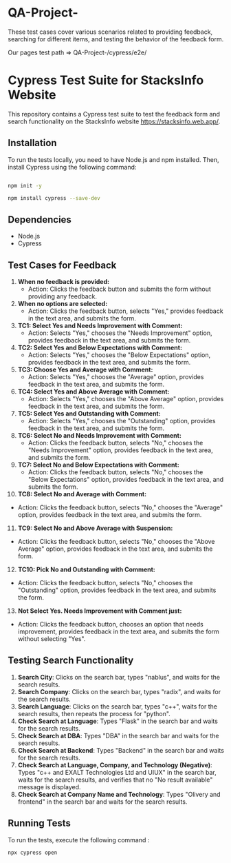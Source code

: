 # QA-Project-
These test cases cover various scenarios related to providing feedback, searching for different items, and testing the behavior of the feedback form.

Our pages test path => QA-Project-/cypress/e2e/



# Cypress Test Suite for StacksInfo Website

This repository contains a Cypress test suite to test the feedback form and search functionality on the StacksInfo website https://stacksinfo.web.app/.

## Installation

To run the tests locally, you need to have Node.js and npm installed. Then, install Cypress using the following command:
  ```bash

  npm init -y

  npm install cypress --save-dev
 ```
 ## Dependencies

- Node.js
- Cypress


## Test Cases for Feedback 

1. **When no feedback is provided:**  
   - Action: Clicks the feedback button and submits the form without providing any feedback.
2. **When no options are selected:**  
   - Action: Clicks the feedback button, selects "Yes," provides feedback in the text area, and submits the form.
3. **TC1: Select Yes and Needs Improvement with Comment:**  
   - Action: Selects "Yes," chooses the "Needs Improvement" option, provides feedback in the text area, and submits the form.
4. **TC2: Select Yes and Below Expectations with Comment:**  
   - Action: Selects "Yes," chooses the "Below Expectations" option, provides feedback in the text area, and submits the form.
5. **TC3: Choose Yes and Average with Comment:**  
   - Action: Selects "Yes," chooses the "Average" option, provides feedback in the text area, and submits the form.
6. **TC4: Select Yes and Above Average with Comment:**  
   - Action: Selects "Yes," chooses the "Above Average" option, provides feedback in the text area, and submits the form.
7. **TC5: Select Yes and Outstanding with Comment:**  
   - Action: Selects "Yes," chooses the "Outstanding" option, provides feedback in the text area, and submits the form.
8. **TC6: Select No and Needs Improvement with Comment:**  
   - Action: Clicks the feedback button, selects "No," chooses the "Needs Improvement" option, provides feedback in the text area, and submits the form.
9. **TC7: Select No and Below Expectations with Comment:**  
   - Action: Clicks the feedback button, selects "No," chooses the "Below Expectations" option, provides feedback in the text area, and submits the form.
10. **TC8: Select No and Average with Comment:**  
   - Action: Clicks the feedback button, selects "No," chooses the "Average" option, provides feedback in the text area, and submits the form.
11. **TC9: Select No and Above Average with Suspension:**  
   - Action: Clicks the feedback button, selects "No," chooses the "Above Average" option, provides feedback in the text area, and submits the form.
12. **TC10: Pick No and Outstanding with Comment:**  
   - Action: Clicks the feedback button, selects "No," chooses the "Outstanding" option, provides feedback in the text area, and submits the form.
13. **Not Select Yes. Needs Improvement with Comment just:**  
   - Action: Clicks the feedback button, chooses an option that needs improvement, provides feedback in the text area, and submits the form without selecting "Yes".


## Testing Search Functionality

1. **Search City**: Clicks on the search bar, types "nablus", and waits for the search results.
2. **Search Company**: Clicks on the search bar, types "radix", and waits for the search results.
3. **Search Language**: Clicks on the search bar, types "c++", waits for the search results, then repeats the process for "python".
4. **Check Search at Language**: Types "Flask" in the search bar and waits for the search results.
5. **Check Search at DBA**: Types "DBA" in the search bar and waits for the search results.
6. **Check Search at Backend**: Types "Backend" in the search bar and waits for the search results.
7. **Check Search at Language, Company, and Technology (Negative)**: Types "c++ and EXALT Technologies Ltd and UIUX" in the search bar, waits for the search results, and verifies that no "No result available" message is displayed.
8. **Check Search at Company Name and Technology**: Types "Olivery and frontend" in the search bar and waits for the search results.



## Running Tests

To run the tests, execute the following command :
 ```bash
npx cypress open
```

